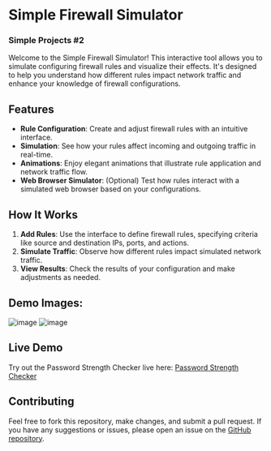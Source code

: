 # Simple Firewall Simulator

### Simple Projects #2

Welcome to the Simple Firewall Simulator! This interactive tool allows you to simulate configuring firewall rules and visualize their effects. It's designed to help you understand how different rules impact network traffic and enhance your knowledge of firewall configurations.

## Features

- **Rule Configuration**: Create and adjust firewall rules with an intuitive interface.
- **Simulation**: See how your rules affect incoming and outgoing traffic in real-time.
- **Animations**: Enjoy elegant animations that illustrate rule application and network traffic flow.
- **Web Browser Simulator**: (Optional) Test how rules interact with a simulated web browser based on your configurations.

## How It Works

1. **Add Rules**: Use the interface to define firewall rules, specifying criteria like source and destination IPs, ports, and actions.
2. **Simulate Traffic**: Observe how different rules impact simulated network traffic.
3. **View Results**: Check the results of your configuration and make adjustments as needed.

## Demo Images: 
![image](https://github.com/user-attachments/assets/56849f7b-0c82-40fe-8cf3-85d747cbb967)
![image](https://github.com/user-attachments/assets/c0378c6f-96ba-4c2c-91ba-0f9df394be11)

## Live Demo

Try out the Password Strength Checker live here: [Password Strength Checker](https://khaleelsyed8.github.io/Simple-Firewall-Simulator/)

## Contributing

Feel free to fork this repository, make changes, and submit a pull request. If you have any suggestions or issues, please open an issue on the [GitHub repository](https://khaleelsyed8.github.io/Simple-Firewall-Simulator/).

